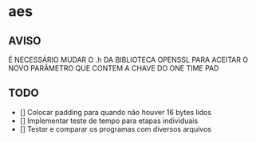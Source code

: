 # aes

## AVISO
É NECESSÁRIO MUDAR O .h DA BIBLIOTECA OPENSSL PARA ACEITAR O NOVO PARÂMETRO QUE CONTEM A CHAVE DO ONE TIME PAD

## TODO
- [] Colocar padding para quando não houver 16 bytes lidos
- [] Implementar teste de tempo para etapas individuais
- [] Testar e comparar os programas com diversos arquivos